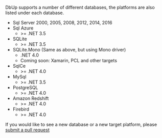 DbUp supports a number of different databases, the platforms are also listed under each database.

* Sql Server 2000, 2005, 2008, 2012, 2014, 2016
* Sql Azure
    - &gt;= .NET 3.5
* SQLite
    - &gt;= .NET 3.5
* SQLite.Mono (Same as above, but using Mono driver)
    - .NET 4.0
    - Coming soon: Xamarin, PCL and other targets
* SqlCe
    - &gt;= .NET 4.0
* MySql
    - &gt;= .NET 3.5
* PostgreSQL
    - &gt;= .NET 4.0
* Amazon Redshift
    - &gt;= .NET 4.0
* Firebird
    - &gt;= .NET 4.0

If you would like to see a new database or a new target platform, please [submit a pull request](./contributing.md)
